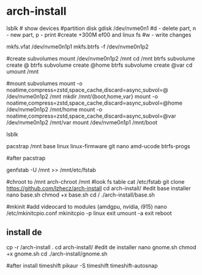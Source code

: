 # arch-install

lsblk # show devices
#partition disk
gdisk /dev/nvme0n1
#d - delete part, n - new part, p - print 
#create +300M ef00 and linux fs
#w - write changes

mkfs.vfat /dev/nvme0n1p1
mkfs.btrfs -f /dev/nvme0n1p2

#create subvolumes
mount /dev/nvme0n1p2 /mnt
cd /mnt
btrfs subvolume create @
btrfs subvolume create @home
btrfs subvolume create @var
cd
umount /mnt

#mount subvolumes
mount -o noatime,compress=zstd,space_cache,discard=async,subvol=@ /dev/nvme0n1p2 /mnt
mkdir /mnt/{boot,home,var}
mount -o noatime,compress=zstd,space_cache,discard=async,subvol=@home /dev/nvme0n1p2 /mnt/home
mount -o noatime,compress=zstd,space_cache,discard=async,subvol=@var /dev/nvme0n1p2 /mnt/var
mount /dev/nvme0n1p1 /mnt/boot

lsblk

pacstrap /mnt base linux linux-firmware git nano amd-ucode btrfs-progs

#after pacstrap

genfstab -U /mnt >> /mnt/etc/fstab

#chroot to /mnt
arch-chroot /mnt
#look fs table
cat /etc/fstab
git clone https://github.com/lzhecz/arch-install
cd arch-install/
#edit base installer
nano base.sh
chmod +x base.sh
cd /
./arch-install/base.sh

#mkinit
#add videocard to modules (amdgpu, nvidia, i915)
nano /etc/mkinitcpio.conf
mkinitcpio -p linux
exit
umount -a
exit
reboot

## install de
cp -r /arch-install .
cd arch-install/
#edit de installer
nano gnome.sh
chmod +x gnome.sh
cd
./arch-install/gnome.sh

#after install timeshift
pikaur -S timeshift timeshift-autosnap
